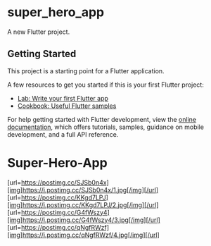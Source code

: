 # super_hero_app

A new Flutter project.

## Getting Started

This project is a starting point for a Flutter application.

A few resources to get you started if this is your first Flutter project:

- [Lab: Write your first Flutter app](https://docs.flutter.dev/get-started/codelab)
- [Cookbook: Useful Flutter samples](https://docs.flutter.dev/cookbook)

For help getting started with Flutter development, view the
[online documentation](https://docs.flutter.dev/), which offers tutorials,
samples, guidance on mobile development, and a full API reference.
# Super-Hero-App

[url=https://postimg.cc/SJSb0n4x][img]https://i.postimg.cc/SJSb0n4x/1.jpg[/img][/url] [url=https://postimg.cc/KKgd7LPJ][img]https://i.postimg.cc/KKgd7LPJ/2.jpg[/img][/url] [url=https://postimg.cc/G4fWszy4][img]https://i.postimg.cc/G4fWszy4/3.jpg[/img][/url] [url=https://postimg.cc/qNgfRWzf][img]https://i.postimg.cc/qNgfRWzf/4.jpg[/img][/url]


